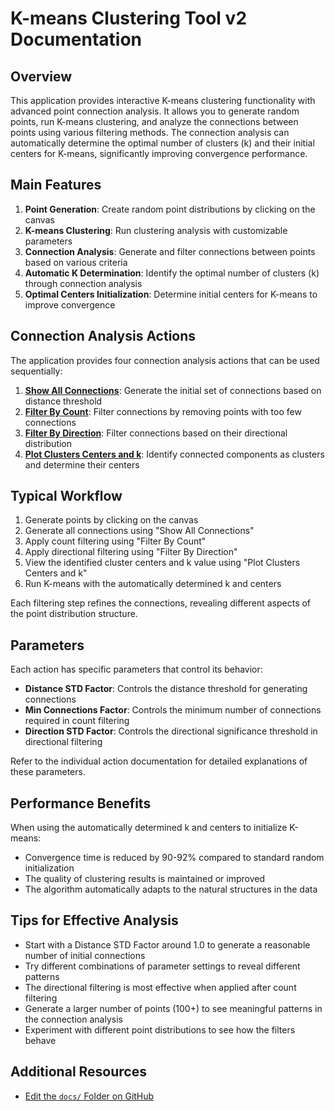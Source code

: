 # K-means Clustering Tool v2 Documentation

## Overview
This application provides interactive K-means clustering functionality with advanced point connection analysis. It allows you to generate random points, run K-means clustering, and analyze the connections between points using various filtering methods. The connection analysis can automatically determine the optimal number of clusters (k) and their initial centers for K-means, significantly improving convergence performance.

## Main Features
1. **Point Generation**: Create random point distributions by clicking on the canvas
2. **K-means Clustering**: Run clustering analysis with customizable parameters
3. **Connection Analysis**: Generate and filter connections between points based on various criteria
4. **Automatic K Determination**: Identify the optimal number of clusters (k) through connection analysis
5. **Optimal Centers Initialization**: Determine initial centers for K-means to improve convergence

## Connection Analysis Actions
The application provides four connection analysis actions that can be used sequentially:

1. **[Show All Connections](all_connections.md)**: Generate the initial set of connections based on distance threshold
2. **[Filter By Count](count_filtered_connections.md)**: Filter connections by removing points with too few connections
3. **[Filter By Direction](direction_filtered_connections.md)**: Filter connections based on their directional distribution
4. **[Plot Clusters Centers and k](plot_clusters_centers.md)**: Identify connected components as clusters and determine their centers

## Typical Workflow
1. Generate points by clicking on the canvas
2. Generate all connections using "Show All Connections"
3. Apply count filtering using "Filter By Count" 
4. Apply directional filtering using "Filter By Direction"
5. View the identified cluster centers and k value using "Plot Clusters Centers and k"
6. Run K-means with the automatically determined k and centers

Each filtering step refines the connections, revealing different aspects of the point distribution structure.

## Parameters
Each action has specific parameters that control its behavior:

- **Distance STD Factor**: Controls the distance threshold for generating connections
- **Min Connections Factor**: Controls the minimum number of connections required in count filtering
- **Direction STD Factor**: Controls the directional significance threshold in directional filtering

Refer to the individual action documentation for detailed explanations of these parameters.

## Performance Benefits
When using the automatically determined k and centers to initialize K-means:
- Convergence time is reduced by 90-92% compared to standard random initialization
- The quality of clustering results is maintained or improved
- The algorithm automatically adapts to the natural structures in the data

## Tips for Effective Analysis
- Start with a Distance STD Factor around 1.0 to generate a reasonable number of initial connections
- Try different combinations of parameter settings to reveal different patterns
- The directional filtering is most effective when applied after count filtering
- Generate a larger number of points (100+) to see meaningful patterns in the connection analysis
- Experiment with different point distributions to see how the filters behave

## Additional Resources
- [Edit the `docs/` Folder on GitHub](https://github.com/BoumedineBillal/kmeans_optimal_initialization/edit/master/docs)
